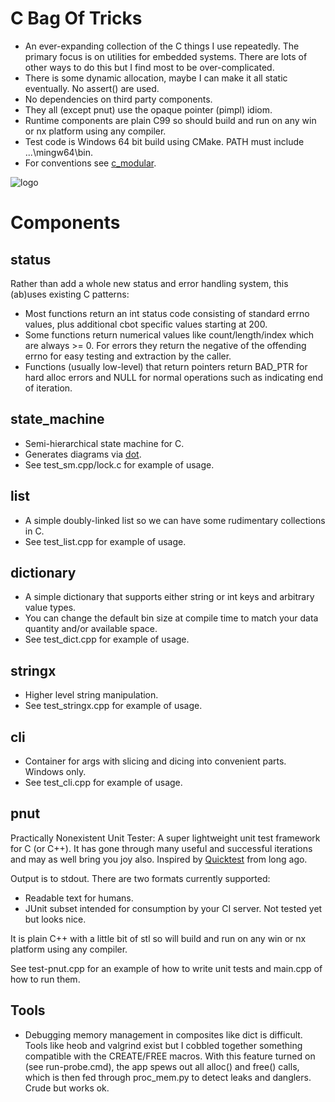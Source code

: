 
# C Bag Of Tricks

- An ever-expanding collection of the C things I use repeatedly. The primary focus is on
  utilities for embedded systems. There are lots of other ways to do this but I find most to be over-complicated.
- There is some dynamic allocation, maybe I can make it all static eventually. No assert() are used.
- No dependencies on third party components.
- They all (except pnut) use the opaque pointer (pimpl) idiom.
- Runtime components are plain C99 so should build and run on any win or nx platform using any compiler.
- Test code is Windows 64 bit build using CMake. PATH must include ...\mingw64\bin.
- For conventions see [c_modular](https://github.com/cepthomas/c_modular/blob/master/README.md).

![logo](felix.jpg)

# Components

## status

Rather than add a whole new status and error handling system, this (ab)uses existing C patterns:
- Most functions return an int status code consisting of standard errno values, plus
  additional cbot specific values starting at 200.
- Some functions return numerical values like count/length/index which are always >= 0.
  For errors they return the negative of the offending errno for easy testing and extraction by the caller.
- Functions (usually low-level) that return pointers return BAD_PTR for hard alloc errors and
  NULL for normal operations such as indicating end of iteration.

## state_machine
- Semi-hierarchical state machine for C.
- Generates diagrams via [dot](https://www.graphviz.org/).
- See test_sm.cpp/lock.c for example of usage.

## list
- A simple doubly-linked list so we can have some rudimentary collections in C.
- See test_list.cpp for example of usage.

## dictionary
- A simple dictionary that supports either string or int keys and arbitrary value types.
- You can change the default bin size at compile time to match your data quantity and/or available space.
- See test_dict.cpp for example of usage.

## stringx
- Higher level string manipulation.
- See test_stringx.cpp for example of usage.

## cli
- Container for args with slicing and dicing into convenient parts. Windows only.
- See test_cli.cpp for example of usage.

## pnut
Practically Nonexistent Unit Tester: A super lightweight unit test framework for C (or C++).
It has gone through many useful and successful iterations and may as well bring you joy also.
Inspired by [Quicktest](http://quicktest.sourceforge.net/) from long ago.

Output is to stdout. There are two formats currently supported:
- Readable text for humans.
- JUnit subset intended for consumption by your CI server. Not tested yet but looks nice.

It is plain C++ with a little bit of stl so will build and run on any win or nx platform using any compiler.

See test-pnut.cpp for an example of how to write unit tests and main.cpp of how to run them.

## Tools
- Debugging memory management in composites like dict is difficult. Tools like heob and valgrind exist but I cobbled together
  something compatible with the CREATE/FREE macros. With this feature turned on (see run-probe.cmd), the app spews out all alloc() and
  free() calls, which is then fed through proc_mem.py to detect leaks and danglers. Crude but works ok.
